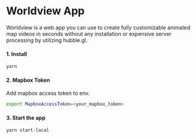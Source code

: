# Worldview App

Worldview is a web app you can use to create fully customizable animated map videos in seconds without any installation or expensive server processing by utilizing hubble.gl.

#### 1. Install

```sh
yarn
```

#### 2. Mapbox Token

Add mapbox access token to env.

```sh
export MapboxAccessToken=<your_mapbox_token>
```

#### 3. Start the app

```sh
yarn start-local
```
